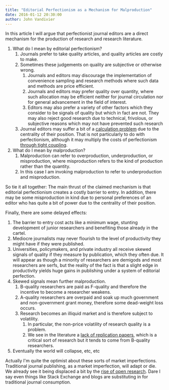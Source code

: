 ```yaml
---
title: "Editorial Perfectionism as a Mechanism for Malproduction"
date: 2016-01-12 20:30:00
author: John Vandivier
---
```




In this article I will argue that perfectionist journal editors are a direct mechanism for the production of research and research literature.
<ol>
	<li>What do I mean by editorial perfectionism?
<ol>
	<li>Journals prefer to take quality articles, and quality articles are costly to make.</li>
	<li>Sometimes these judgements on quality are subjective or otherwise wrong.
<ol>
	<li>Journals and editors may discourage the implementation of convenience sampling and research methods where such data and methods are price efficient.</li>
	<li>Journals and editors may prefer quality over quantity, where such allocation may be efficient neither for journal circulation nor for general advancement in the field of interest.</li>
	<li>Editors may also prefer a variety of other factors which they consider to be signals of quality but which in fact are not. They may also reject good research due to technical, frivolous, or subjective reasons which may not have prevented such research</li>
</ol>
</li>
	<li>Journal editors may suffer a bit of a <a href=\"https://en.wikipedia.org/wiki/Economic_calculation_problem\">calculation problem</a> due to the centrality of their position. That is not particularly to do with perfectionism, although it may multiply the costs of perfectionism <a href=\"http://stackoverflow.com/questions/2832017/what-is-the-difference-between-loose-coupling-and-tight-coupling-in-object-orien\">through tight coupling</a>.</li>
</ol>
</li>
	<li>What do I mean by malproduction?
<ol>
	<li>Malproduction can refer to overproduction, underproduction, or misproduction, where misproduction refers to the kind of production rather than the quantity.</li>
	<li>In this case I am invoking malproduction to refer to underproduction and misproduction.</li>
</ol>
</li>
</ol>
So tie it all together: The main thrust of the claimed mechanism is that editorial perfectionism creates a costly barrier to entry. In addition, there may be some misproduction in kind due to personal preferences of an editor who has quite a bit of power due to the centrality of their position.

Finally, there are some delayed effects:
<ol>
	<li>The barrier to entry cost acts like a minimum wage, stunting development of junior researchers and benefiting those already in the cartel.</li>
	<li>Mediocre journalists may never flourish to the level of productivity they might have if they were published.</li>
	<li>Universities, policymakers, and private industry all receive skewed signals of quality if they measure by publication, which they often due. It will appear as though a minority of researchers are demigods and most researchers are serfs, but the reality of the fact is that a slight edge in productivity yields huge gains in publishing under a system of editorial perfection.</li>
	<li>Skewed signals mean further malproduction.
<ol>
	<li>B-quality researchers are paid as F-quality and therefore the incentive to become a researcher weakens.</li>
	<li>A-quality researchers are overpaid and soak up much government and non-government grant money, therefore some dead-weight loss occurs.</li>
	<li>Research becomes an illiquid market and is therefore subject to volatility.
<ol>
	<li>In particular, the non-price volatility of research quality is a problem.</li>
	<li>We see in the literature a <a href=\"http://www.ncbi.nlm.nih.gov/pmc/articles/PMC4527093/\">lack of replication papers</a>, which is a critical sort of research but it tends to come from B-quality researchers.</li>
</ol>
</li>
</ol>
</li>
	<li>Eventually the world will collapse, etc, etc</li>
</ol>
Actually I'm quite the optimist about these sorts of market imperfections. Traditional journal publishing, as a market imperfection, will adapt or die. We already see it being displaced a bit by the <a href=\"https://en.wikipedia.org/wiki/Open_research#Examples\">rise of open research</a>. Dare I say even things like Stack Exchange and blogs are substituting in for traditional journal consumption.